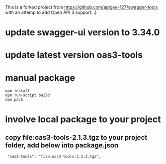 This is a forked project from https://github.com/apigee-127/swagger-tools with an attemp to add Open API 3 support. :)


# update swagger-ui version to 3.34.0
# update latest version oas3-tools

# manual package
```
npm install
npm run-script build
npm pack
```

# involve local package to your project
## copy file:oas3-tools-2.1.3.tgz to your project folder, add below into package.json
```
 "oas3-tools": "file:oas3-tools-2.1.3.tgz",
```